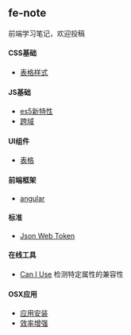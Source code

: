## fe-note
前端学习笔记，欢迎投稿

#### CSS基础
 - [表格样式](./basis/css/table.md)

#### JS基础
 - [es5新特性](./basis/js/es5.md)
 - [跨域](./basis/js/cross_domain.md)

#### UI组件
 - [表格](./ui/widgets/table.md)

#### 前端框架
- [angular](./frameworks/angular.md)


#### 标准
- [Json Web Token](./standards/jwt.md)

#### 在线工具
- [Can I Use](http://caniuse.com/) 检测特定属性的兼容性


#### OSX应用

- [应用安装](./macos/app-install.md)
- [效率增强](./macos/eff/README.md)
